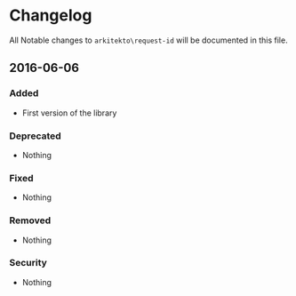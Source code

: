 # Changelog

All Notable changes to `arkitekto\request-id` will be documented in this file.

## 2016-06-06

### Added
- First version of the library

### Deprecated
- Nothing

### Fixed
- Nothing

### Removed
- Nothing

### Security
- Nothing
